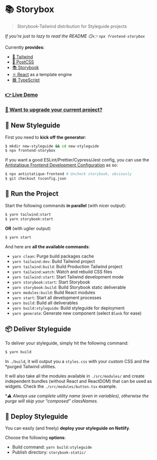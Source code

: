# 📚 Storybox

> Storybook-Tailwind distribution for Styleguide projects

*If you're just to lazy to read the README  😏👉 `npx frontend-storybox`*

Currently **provides**:
- [🌊 Tailwind](https://tailwindcss.com/)
- [🔺 PostCSS](https://postcss.org/)
- [📚 Storybook](https://storybook.js.org/)
- [⚛️ React](https://react.com/) as a template engine
- [🟦 TypeScript](https://www.typescriptlang.org/)

### [👉  Live Demo](https://frontend-storybox.netlify.app)

### [🔢  Want to upgrade your current project?](./MIGRATION_GUIDE.md)

## 🎉 New Styleguide

First you need to **kick off the generator**:

```bash
$ mkdir new-styleguide && cd new-styleguide
$ npx frontend-storybox
```

If you want a good ESLint/Prettier/Cypress/Jest config, you can use the [Antistatique Frontend Development Configuration](https://github.com/antistatique/frontend-development-configuration) as so:

```bash
$ npx antistatique-frontend # Uncheck storybook, obviously
$ git checkout tsconfig.json
```

## 🏁 Run the Project

Start the following commands **in parallel** (with nicer output):

```bash
$ yarn tailwind:start
$ yarn storybook:start
```

**OR** (with uglier output)

```bash
$ yarn start
```

And here are **all the available commands**:

- `yarn clean`: Purge build packages cache
- `yarn tailwind:dev`: Build Tailwind project
- `yarn tailwind:build`: Build Production Tailwind project
- `yarn tailwind:watch`: Watch and rebuild CSS files
- `yarn tailwind:start`: Start Tailwind development mode 
- `yarn storybook:start`: Start Storybook
- `yarn storybook:build`: Build Storybook static deliverable
- `yarn modules:build`: Build React modules
- `yarn start`: Start all development processes
- `yarn build`: Build all deliverables
- `yarn build:styleguide`: Build styleguide for deployment
- `yarn generate`: Generate new component (select `Blank` for ease)


## 📦 Deliver Styleguide

To deliver your styleguide, simply hit the following command:

```bash
$ yarn build
```

In `./build`, it will output you a `styles.css` with your custom CSS and the *purged Tailwind utilities.

It will also take all the modules available in `./src/modules/` and create independent bundles (without React and ReactDOM) that can be used as widgets. Check the `./src/modules/button.tsx` example.

**⚠️ Always use complete utility name (even in variables), otherwise the purge will skip your “composed” classNames.*

## 🚀 Deploy Styleguide

You can easily (and freely) **deploy your styleguide on Netlify**.

Choose the following **options**:
- Build command: `yarn build:styleguide`
- Publish directory: `storybook-static/`
